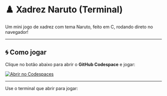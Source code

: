 # ♟️ Xadrez Naruto (Terminal)

Um mini jogo de xadrez com tema Naruto, feito em C, rodando direto no navegador!

---

## 🌀 Como jogar

Clique no botão abaixo para abrir o **GitHub Codespace** e jogar:

[![Abrir no Codespaces](https://github.com/codespaces/badge.svg)](https://codespaces.new/<SEU-USUARIO>/<SEU-REPO>?quickstart=1)

---

Use o terminal que abrir para jogar:
